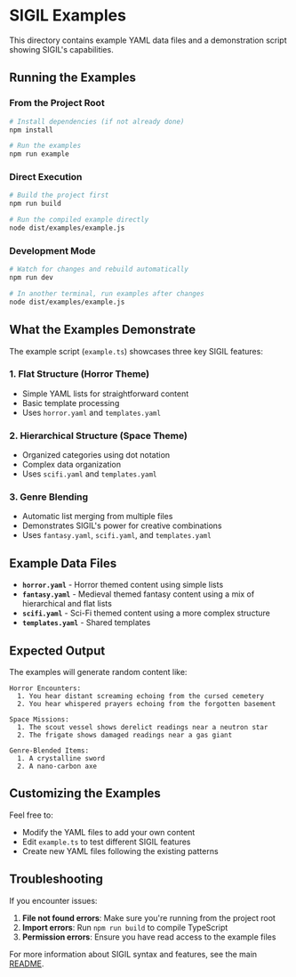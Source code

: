 # SIGIL Examples

This directory contains example YAML data files and a demonstration script showing SIGIL's capabilities.

## Running the Examples

### From the Project Root

```bash
# Install dependencies (if not already done)
npm install

# Run the examples
npm run example
```

### Direct Execution

```bash
# Build the project first
npm run build

# Run the compiled example directly
node dist/examples/example.js
```

### Development Mode

```bash
# Watch for changes and rebuild automatically
npm run dev

# In another terminal, run examples after changes
node dist/examples/example.js
```

## What the Examples Demonstrate

The example script (`example.ts`) showcases three key SIGIL features:

### 1. Flat Structure (Horror Theme)
- Simple YAML lists for straightforward content
- Basic template processing
- Uses `horror.yaml` and `templates.yaml`

### 2. Hierarchical Structure (Space Theme)  
- Organized categories using dot notation
- Complex data organization
- Uses `scifi.yaml` and `templates.yaml`

### 3. Genre Blending
- Automatic list merging from multiple files
- Demonstrates SIGIL's power for creative combinations
- Uses `fantasy.yaml`, `scifi.yaml`, and `templates.yaml`

## Example Data Files

- **`horror.yaml`** - Horror themed content using simple lists
- **`fantasy.yaml`** - Medieval themed fantasy content using a mix of hierarchical and flat lists
- **`scifi.yaml`** - Sci-Fi themed content using a more complex structure
- **`templates.yaml`** - Shared templates

## Expected Output

The examples will generate random content like:

```
Horror Encounters:
  1. You hear distant screaming echoing from the cursed cemetery
  2. You hear whispered prayers echoing from the forgotten basement

Space Missions:
  1. The scout vessel shows derelict readings near a neutron star
  2. The frigate shows damaged readings near a gas giant

Genre-Blended Items:
  1. A crystalline sword
  2. A nano-carbon axe
```

## Customizing the Examples

Feel free to:
- Modify the YAML files to add your own content
- Edit `example.ts` to test different SIGIL features
- Create new YAML files following the existing patterns

## Troubleshooting

If you encounter issues:

1. **File not found errors**: Make sure you're running from the project root
2. **Import errors**: Run `npm run build` to compile TypeScript
3. **Permission errors**: Ensure you have read access to the example files

For more information about SIGIL syntax and features, see the main [README](../README.md).
